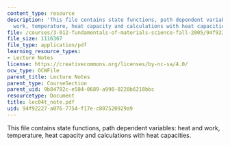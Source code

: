 ```yaml
---
content_type: resource
description: 'This file contains state functions, path dependent variables: heat and
  work, temperature, heat capacity and calculations with heat capacities.'
file: /courses/3-012-fundamentals-of-materials-science-fall-2005/94f92227a0767754f17ec807520929a9_lec04t_note.pdf
file_size: 1116367
file_type: application/pdf
learning_resource_types:
- Lecture Notes
license: https://creativecommons.org/licenses/by-nc-sa/4.0/
ocw_type: OCWFile
parent_title: Lecture Notes
parent_type: CourseSection
parent_uid: 9b84782c-e584-0689-a998-0228b6218bbc
resourcetype: Document
title: lec04t_note.pdf
uid: 94f92227-a076-7754-f17e-c807520929a9
---
```

This file contains state functions, path dependent variables: heat and work, temperature, heat capacity and calculations with heat capacities.